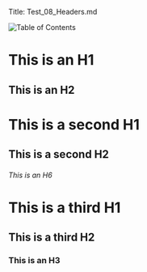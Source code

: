 ﻿Title: Test_08_Headers.md

![Table of Contents](ToC)

This is an H1
=============

This is an H2
-------------

# This is a second H1
## This is a second H2

###### This is an H6

# This is a third H1 #
## This is a third H2 ##

### This is an H3 ######

